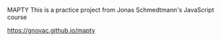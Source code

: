 MAPTY
This is a practice project from Jonas Schmedtmann's JavaScript course

https://gnovac.github.io/mapty
